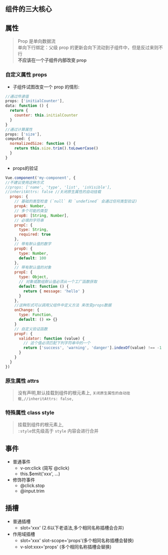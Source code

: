 ## 组件的三大核心
## 属性
>Prop 是单向数据流\
单向下行绑定：父级 prop 的更新会向下流动到子组件中，但是反过来则不行\
**不应该在一个子组件内部改变 prop**
### 自定义属性 props
- 子组件试图改变一个 prop 的情形:

```javascript
//通过传递值
props: ['initialCounter'],
data: function () {
  return {
    counter: this.initialCounter
  }
}
//通过计算属性
props: ['size'],
computed: {
  normalizedSize: function () {
    return this.size.trim().toLowerCase()
  }
}
```
- props的验证
```javascript
Vue.component('my-component', {
//不建议使用这种方式
//props: ['name', 'type', 'list', 'isVisible'],
//inheritAttrs: false //关闭原生属性的自动挂载
  props: {
    // 基础的类型检查 (`null` 和 `undefined` 会通过任何类型验证)
    propA: Number,
    // 多个可能的类型
    propB: [String, Number],
    // 必填的字符串
    propC: {
      type: String,
      required: true
    },
    // 带有默认值的数字
    propD: {
      type: Number,
      default: 100
    },
    // 带有默认值的对象
    propE: {
      type: Object,
      // 对象或数组默认值必须从一个工厂函数获取
      default: function () {
        return { message: 'hello' }
      }
    },
    //这种形式可以调用父组件中定义方法 来改变props数据
    onChange: {
      type: Function,
      default: () => {}
    }
    // 自定义验证函数
    propF: {
      validator: function (value) {
        // 这个值必须匹配下列字符串中的一个
        return ['success', 'warning', 'danger'].indexOf(value) !== -1
      }
    }
  }
})

```
### 原生属性 attrs
>没有声明,默认挂载到组件的根元素上,
>`关闭原生属性的自动挂载,//inheritAttrs: false,`

### 特殊属性 class style
>挂载到组件的根元素上, \
>`:style`优先级高于 `style` 内容会进行合并


## 事件
- 普通事件
    - v-on:click (简写 @click)
    - this.$emit('xxx', ...)
- 修饰符事件
    - @click.stop
    - @input.trim

## 插槽
- 普通插槽
    - slot='xxx' (2.6以下老语法,多个相同名称插槽会合并)
- 作用域插槽
    - slot='xxx' slot-scope='props'(多个相同名称插槽会替换)
    - v-slot:xxx='props' (多个相同名称插槽会替换)
    